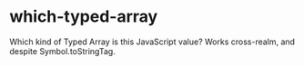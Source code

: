 # which-typed-array
Which kind of Typed Array is this JavaScript value? Works cross-realm, and despite Symbol.toStringTag.
